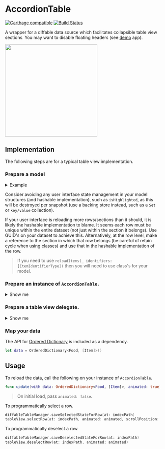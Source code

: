 # AccordionTable

[![Carthage compatible](https://img.shields.io/badge/Carthage-compatible-4BC51D.svg?style=flat)](https://github.com/Carthage/Carthage)
[![Build Status](https://app.bitrise.io/app/56aab2adf6b1bc79/status.svg?token=1mBREr1_-AwQJkJhfN-5Fw)](https://app.bitrise.io/app/c7faa96c9fe4ad70)

A wrapper for a diffable data source which facilitates collapsible table view sections. You may want to disable floating headers (see [demo](https://github.com/nashysolutions/MeltingList) app).

<img src="https://user-images.githubusercontent.com/64097812/150280515-64bbcc1b-ba85-4c56-bd4a-0b77be008e8c.gif" width="300"/>

## Implementation

The following steps are for a typical table view implementation.

### Prepare a model

<details>
    <summary>Example</summary>

    ```swift
    struct Food: Hashable {
        let id: UUID
        let title: String
        let items: [Item] // rows
    }

    struct Item: Hashable {
        let id: UUID
        let title: String
    }
    ```
</details>

Consider avoiding any user interface state management in your model structures (and hashable implementation), such as `isHighlighted`, as this will be destroyed per snapshot (use a backing store instead, such as a `Set` or `key/value` collection).

If your user interface is reloading more rows/sections than it should, it is likely the hashable implementation to blame. It seems each row must be unique within the entire dataset (not just within the section it belongs). Use GUID's on your dataset to achieve this. Alternatively, at the row level, make a reference to the section in which that row belongs (be careful of retain cycle when using classes) and use that in the hashable implementation of the row.

> If you need to use `reloadItems(_ identifiers: [ItemIdentifierType])` then you will need to use class's for your model.  

### Prepare an instance of `AccordionTable`.

<details>
    <summary>Show me</summary>
    
    ```swift
    let tableDataSource = UITableViewDiffableDataSource<Food, Item>(
        tableView: tableView,
        cellProvider: cellProvider
    )
    
    let diffableTableManager = AccordionTable<Food, Item>(
        dataSource: tableDataSource,
        headerProvider: headerProvider
    )
    ```
</details>

### Prepare a table view delegate.

<details>
    <summary>Show me</summary>
    
    ```swift
    class TypicalTableViewDelegate: NSObject, UITableViewDelegate {
    
        let tableManager: AccordionTable<Food, Item>
        
        init(_ tableManager: AccordionTable<Food, Item>) {
            self.tableManager = tableManager
        }
        
        func tableView(_ tableView: UITableView, viewForHeaderInSection section: Int) -> UIView? {
            tableManager.viewForHeader(in: tableView, at: section)
        }
        
        func tableView(_ tableView: UITableView, willDisplay cell: UITableViewCell, forRowAt indexPath: IndexPath) {
            tableManager.selectRowIfNeeded(in: tableView, at: indexPath)
        }
        
        func tableView(_ tableView: UITableView, didSelectRowAt indexPath: IndexPath) {
            guard let isSelected = tableManager.toggleSelectedStateForRow(at: indexPath) else {
                return
            }
            if !isSelected {
                tableView.deselectRow(at: indexPath, animated: true)
            }
        }
        
        func tableView(_ tableView: UITableView, didDeselectRowAt indexPath: IndexPath) {
            tableManager.saveDeselectedStateForRow(at: indexPath)
        }
        
        func tableView(_ tableView: UITableView, heightForHeaderInSection section: Int) -> CGFloat {
            return 0 // your header height
        }
    }
    ```
</details>

### Map your data

The API for [Ordered Dictionary](https://github.com/apple/swift-collections/tree/main/Sources/OrderedCollections/OrderedDictionary) is included as a dependency.

```swift
let data = OrderedDictionary<Food, [Item]>()
```

## Usage 

To reload the data, call the following on your instance of `AccordionTable`.

```swift
func update(with data: OrderedDictionary<Food, [Item]>, animated: true)
```

> On initial load, pass `animated: false`.

To programmatically select a row.

```swift
diffableTableManager.saveSelectedStateForRow(at: indexPath)
tableView.selectRow(at: indexPath, animated: animated, scrollPosition: scrollPosition)
``` 

To programmatically deselect a row.

```swift
diffableTableManager.saveDeselectedStateForRow(at: indexPath)
tableView.deselectRow(at: indexPath, animated: animated)
```
